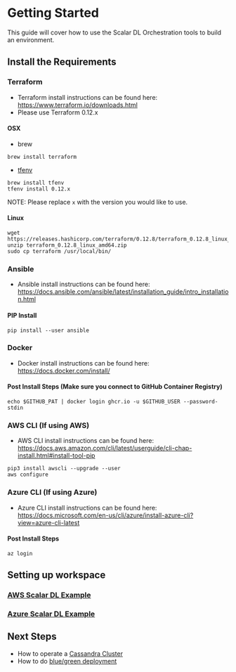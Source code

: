 # Getting Started
This guide will cover how to use the Scalar DL Orchestration tools to build an environment.

## Install the Requirements

### Terraform
* Terraform install instructions can be found here: https://www.terraform.io/downloads.html
* Please use Terraform 0.12.x

#### OSX
* brew
```console
brew install terraform
```
* [tfenv](https://github.com/tfutils/tfenv)
```console
brew install tfenv
tfenv install 0.12.x
```
NOTE: Please replace `x` with the version you would like to use.

#### Linux
```console
wget https://releases.hashicorp.com/terraform/0.12.8/terraform_0.12.8_linux_amd64.zip
unzip terraform_0.12.8_linux_amd64.zip
sudo cp terraform /usr/local/bin/
```

### Ansible
* Ansible install instructions can be found here: https://docs.ansible.com/ansible/latest/installation_guide/intro_installation.html

#### PIP Install
```console
pip install --user ansible
```

### Docker
* Docker install instructions can be found here: https://docs.docker.com/install/

#### Post Install Steps (Make sure you connect to GitHub Container Registry)
```console
echo $GITHUB_PAT | docker login ghcr.io -u $GITHUB_USER --password-stdin
```

### AWS CLI (If using AWS)
* AWS CLI install instructions can be found here: https://docs.aws.amazon.com/cli/latest/userguide/cli-chap-install.html#install-tool-pip

```console
pip3 install awscli --upgrade --user
aws configure
```

### Azure CLI (If using Azure)
* Azure CLI install instructions can be found here: https://docs.microsoft.com/en-us/cli/azure/install-azure-cli?view=azure-cli-latest

#### Post Install Steps
```console
az login
```

## Setting up workspace

### [AWS Scalar DL Example](https://github.com/scalar-labs/scalar-terraform-examples/blob/master/aws/README.md)

### [Azure Scalar DL Example](https://github.com/scalar-labs/scalar-terraform-examples/blob/master/azure/README.md)

## Next Steps

* How to operate a [Cassandra Cluster](./CassandraOperation.md)
* How to do [blue/green deployment](./BlueGreenDeploy.md)
